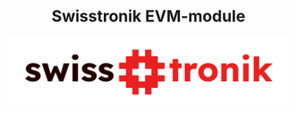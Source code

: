 <!--
parent:
  order: false
-->

<div align="center">
  <h1>Swisstronik EVM-module</h1>
</div>

![banner](docs/swisstronik.png)

